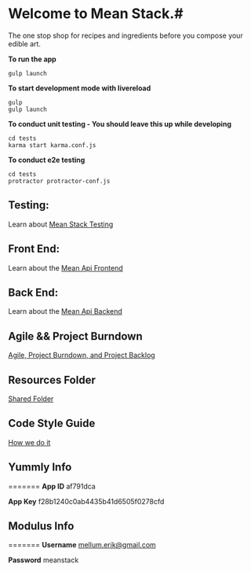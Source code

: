 # Welcome to Mean Stack.#
The one stop shop for recipes and ingredients before you compose your edible art.

**To run the app**
```
gulp launch
```

**To start development mode with livereload**
```
gulp
gulp launch
```

**To conduct unit testing - You should leave this up while developing**
```
cd tests
karma start karma.conf.js
```

**To conduct e2e testing**
```
cd tests
protractor protractor-conf.js
```

## Testing: ##
Learn about [Mean Stack Testing](tests/TESTING.md)

## Front End: ##
Learn about the [Mean Api Frontend](/views/FRONTEND.md)

## Back End: ##
Learn about the [Mean Api Backend](/routes/BACKEND.md)

## Agile && Project Burndown ##
[Agile, Project Burndown, and Project Backlog](https://docs.google.com/spreadsheets/d/1fGz_Mv4agoZqwwTtA9hTWiWl0J_n18VJeFWGC0djW-Q/edit)

## Resources Folder ##
[Shared Folder](https://drive.google.com/folderview?id=0B4SIxe1-sxvsS1ZXdURFa3FPWTQ&usp=sharing)

## Code Style Guide ##
[How we do it](STYLE.md)

## Yummly Info ##
=======
**App ID**
af791dca

**App Key**
f28b1240c0ab4435b41d6505f0278cfd

## Modulus Info ##
=======
**Username**
mellum.erik@gmail.com

**Password** 
meanstack 
